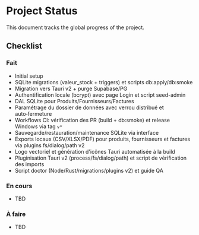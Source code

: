 # Project Status

This document tracks the global progress of the project.

## Checklist

### Fait
- Initial setup
- SQLite migrations (valeur_stock + triggers) et scripts db:apply/db:smoke
- Migration vers Tauri v2 + purge Supabase/PG
- Authentification locale (bcrypt) avec page Login et script seed-admin
- DAL SQLite pour Produits/Fournisseurs/Factures
- Paramétrage du dossier de données avec verrou distribué et auto‑fermeture
- Workflows CI: vérification des PR (build + db:smoke) et release Windows via tag `v*`
- Sauvegarde/restauration/maintenance SQLite via interface
- Exports locaux (CSV/XLSX/PDF) pour produits, fournisseurs et factures via plugins fs/dialog/path v2
- Logo vectoriel et génération d'icônes Tauri automatisée à la build
- Pluginisation Tauri v2 (process/fs/dialog/path) et script de vérification des imports
- Script doctor (Node/Rust/migrations/plugins v2) et guide QA

### En cours
- TBD

### À faire
- TBD
